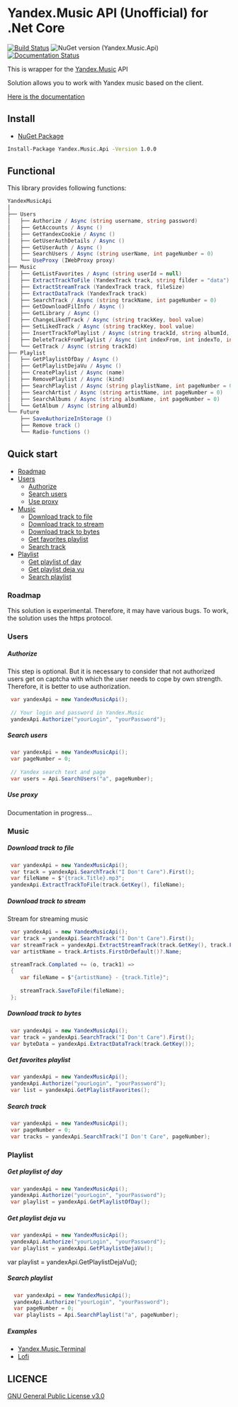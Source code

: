 Yandex.Music API (Unofficial) for .Net Core
====

[![Build Status](https://travis-ci.com/Winster332/Yandex.Music.Api.svg?branch=master)](https://travis-ci.com/Winster332/Yandex.Music.Api)
![NuGet version (Yandex.Music.Api)](https://img.shields.io/nuget/v/Yandex.Music.Api.svg?style=flat-square)
[![Documentation Status](https://readthedocs.org/projects/yandexmusicapi/badge/?version=latest)](https://yandexmusicapi.readthedocs.io/en/latest/?badge=latest)

This is wrapper for the [Yandex.Music](http://music.yandex.ru/) API

Solution allows you to work with Yandex music based on the client.

[Here is the documentation](https://readthedocs.org/projects/yandexmusicapi/)

 Install
-------

- [NuGet Package](https://www.nuget.org/packages/Yandex.Music.Api/1.0.0)

```bash
Install-Package Yandex.Music.Api -Version 1.0.0
```

Functional
-------

This library provides following functions:

```C#
YandexMusicApi
│
├── Users
│   ├── Authorize / Async (string username, string password)
│   ├── GetAccounts / Async ()
│   ├── GetYandexCookie / Async ()
│   ├── GetUserAuthDetails / Async ()
│   ├── GetUserAuth / Async ()
│   ├── SearchUsers / Async (string userName, int pageNumber = 0)
│   └── UseProxy (IWebProxy proxy)
├── Music
│   ├── GetListFavorites / Async (string userId = null)
│   ├── ExtractTrackToFile (YandexTrack track, string filder = "data")
│   ├── ExtractStreamTrack (YandexTrack track, fileSize)
│   ├── ExtractDataTrack (YandexTrack track)
│   ├── SearchTrack / Async (string trackName, int pageNumber = 0)
│   ├── GetDownloadFilInfo / Async ()
│   ├── GetLibrary / Async ()
│   ├── ChangeLikedTrack / Async (string trackKey, bool value)
│   ├── SetLikedTrack / Async (string trackKey, bool value)
│   ├── InsertTrackToPlaylist / Async (string trackId, string albumId, string playListKind)
│   ├── DeleteTrackFromPlaylist / Async (int indexFrom, int indexTo, int playlistRevision, string playListKind)
│   └── GetTrack / Async (string trackId)
├── Playlist
│   ├── GetPlaylistOfDay / Async ()
│   ├── GetPlaylistDejaVu / Async ()
│   ├── CreatePlaylist / Async (name)
│   ├── RemovePlaylist / Async (kind)
│   ├── SearchPlaylist / Async (string playlistName, int pageNumber = 0)
│   ├── SearchArtist / Async (string artistName, int pageNumber = 0)
│   ├── SearchAlbums / Async (string albumName, int pageNumber = 0)
│   └── GetAlbum / Async (string albumId)
└── Future
    ├── SaveAuthorizeInStorage ()
    ├── Remove track ()
    └── Radio-functions ()
```

Quick start
-------
* [Roadmap](https://github.com/Winster332/Yandex.Music.Api/#roadmap)
* [Users](https://github.com/Winster332/Yandex.Music.Api#users)
	* [Authorize](https://github.com/Winster332/Yandex.Music.Api#authorize)
	* [Search users](https://github.com/Winster332/Yandex.Music.Api#search-users)
	* [Use proxy](https://github.com/Winster332/Yandex.Music.Api#use-proxy)
* [Music](https://github.com/Winster332/Yandex.Music.Api#download-track)
	* [Download track to file](https://github.com/Winster332/Yandex.Music.Api#download-to-file)
	* [Download track to stream](https://github.com/Winster332/Yandex.Music.Api#download-to-stream)
	* [Download track to bytes](https://github.com/Winster332/Yandex.Music.Api#download-to-bytes)
	* [Get favorites playlist](https://github.com/Winster332/Yandex.Music.Api#get-favorites-playlist)
	* [Search track](https://github.com/Winster332/Yandex.Music.Api#search-track)
* [Playlist](https://github.com/Winster332/Yandex.Music.Api#playlist)
	* [Get playlist of day](https://github.com/Winster332/Yandex.Music.Api#get-playlist-of-day)
	* [Get playlist deja vu](https://github.com/Winster332/Yandex.Music.Api#get-playlist-deja-vu)
	* [Search playlist](https://github.com/Winster332/Yandex.Music.Api#search-playlist)
	
### Roadmap

This solution is experimental. Therefore, it may have various bugs. To work, the solution uses the https protocol.

### Users

##### Authorize

This step is optional. But it is necessary to consider that not authorized users get on captcha with which the user needs to cope by own strength. Therefore, it is better to use authorization.

```C#
 var yandexApi = new YandexMusicApi();
 
 // Your login and password in Yandex.Music
 yandexApi.Authorize("yourLogin", "yourPassword");
```

##### Search users

```C#
 var yandexApi = new YandexMusicApi();
 var pageNumber = 0;
 
 // Yandex search text and page
 var users = Api.SearchUsers("a", pageNumber);
```

##### Use proxy

Documentation in progress...

### Music

##### Download track to file

```C#
 var yandexApi = new YandexMusicApi();
 var track = yandexApi.SearchTrack("I Don't Care").First();
 var fileName = $"{track.Title}.mp3";
 yandexApi.ExtractTrackToFile(track.GetKey(), fileName);
```

##### Download track to stream

Stream for streaming music

```C#
 var yandexApi = new YandexMusicApi();
 var track = yandexApi.SearchTrack("I Don't Care").First();
 var streamTrack = yandexApi.ExtractStreamTrack(track.GetKey(), track.FileSize);
 var artistName = track.Artists.FirstOrDefault()?.Name;

 streamTrack.Complated += (o, track1) =>
 {
    var fileName = $"{artistName} - {track.Title}";
    
    streamTrack.SaveToFile(fileName);
 };
```

##### Download track to bytes

```C#
 var yandexApi = new YandexMusicApi();
 var track = yandexApi.SearchTrack("I Don't Care").First();
 var byteData = yandexApi.ExtractDataTrack(track.GetKey());
```

##### Get favorites playlist

```C#
 var yandexApi = new YandexMusicApi();
 yandexApi.Authorize("yourLogin", "yourPassword");
 var list = yandexApi.GetPlaylistFavorites();
```

##### Search track

```C#
 var yandexApi = new YandexMusicApi();
 var pageNumber = 0;
 var tracks = yandexApi.SearchTrack("I Don't Care", pageNumber);
```

### Playlist

##### Get playlist of day

```C#
 var yandexApi = new YandexMusicApi();
 yandexApi.Authorize("yourLogin", "yourPassword");
 var playlist = yandexApi.GetPlaylistOfDay();
```

##### Get playlist deja vu

```C#
 var yandexApi = new YandexMusicApi();
 yandexApi.Authorize("yourLogin", "yourPassword");
 var playlist = yandexApi.GetPlaylistDejaVu();
```
var playlist = yandexApi.GetPlaylistDejaVu();

##### Search playlist

```C#
  var yandexApi = new YandexMusicApi();
  yandexApi.Authorize("yourLogin", "yourPassword");
  var pageNumber = 0;
  var playlists = Api.SearchPlaylist("a", pageNumber);
```

##### Examples

- [Yandex.Music.Terminal](https://github.com/Winster332/Yandex.Music.Terminal)
- [Lofi](https://github.com/Winster332/Lofi)

LICENCE
-------
[GNU General Public License v3.0](https://github.com/Winster332/Yandex.Music.Api/blob/master/LICENSE)
